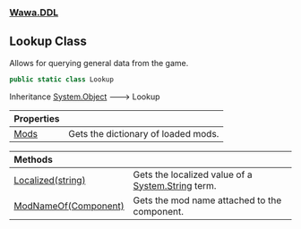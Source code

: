 ### [Wawa.DDL](Wawa.DDL.md 'Wawa.DDL')

## Lookup Class

Allows for querying general data from the game.

```csharp
public static class Lookup
```

Inheritance [System.Object](https://docs.microsoft.com/en-us/dotnet/api/System.Object 'System.Object') &#129106; Lookup

| Properties | |
| :--- | :--- |
| [Mods](Lookup.Mods.md 'Wawa.DDL.Lookup.Mods') | Gets the dictionary of loaded mods. |

| Methods | |
| :--- | :--- |
| [Localized(string)](Lookup.Localized(string).md 'Wawa.DDL.Lookup.Localized(string)') | Gets the localized value of a [System.String](https://docs.microsoft.com/en-us/dotnet/api/System.String 'System.String') term. |
| [ModNameOf(Component)](Lookup.ModNameOf(Component).md 'Wawa.DDL.Lookup.ModNameOf(Component)') | Gets the mod name attached to the component. |
